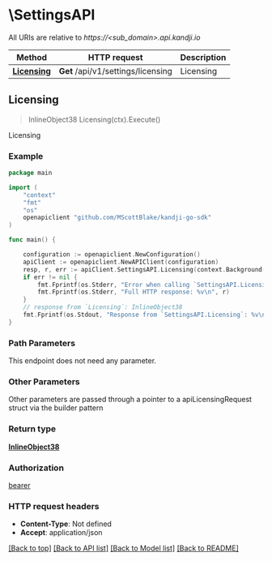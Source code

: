 # \SettingsAPI

All URIs are relative to *https://&lt;sub_domain&gt;.api.kandji.io*

Method | HTTP request | Description
------------- | ------------- | -------------
[**Licensing**](SettingsAPI.md#Licensing) | **Get** /api/v1/settings/licensing | Licensing



## Licensing

> InlineObject38 Licensing(ctx).Execute()

Licensing



### Example

```go
package main

import (
	"context"
	"fmt"
	"os"
	openapiclient "github.com/MScottBlake/kandji-go-sdk"
)

func main() {

	configuration := openapiclient.NewConfiguration()
	apiClient := openapiclient.NewAPIClient(configuration)
	resp, r, err := apiClient.SettingsAPI.Licensing(context.Background()).Execute()
	if err != nil {
		fmt.Fprintf(os.Stderr, "Error when calling `SettingsAPI.Licensing``: %v\n", err)
		fmt.Fprintf(os.Stderr, "Full HTTP response: %v\n", r)
	}
	// response from `Licensing`: InlineObject38
	fmt.Fprintf(os.Stdout, "Response from `SettingsAPI.Licensing`: %v\n", resp)
}
```

### Path Parameters

This endpoint does not need any parameter.

### Other Parameters

Other parameters are passed through a pointer to a apiLicensingRequest struct via the builder pattern


### Return type

[**InlineObject38**](InlineObject38.md)

### Authorization

[bearer](../README.md#bearer)

### HTTP request headers

- **Content-Type**: Not defined
- **Accept**: application/json

[[Back to top]](#) [[Back to API list]](../README.md#documentation-for-api-endpoints)
[[Back to Model list]](../README.md#documentation-for-models)
[[Back to README]](../README.md)

